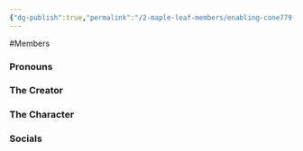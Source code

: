 ```yaml
---
{"dg-publish":true,"permalink":"/2-maple-leaf-members/enabling-cone779-ceci/"}
---
```


#Members 
### Pronouns 
### The Creator
### The Character
### Socials
